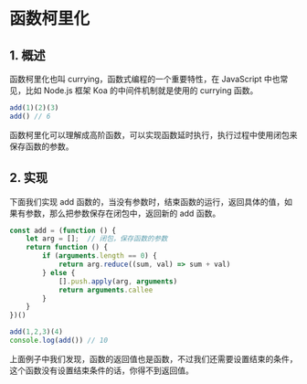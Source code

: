 # 函数柯里化

## 1. 概述

函数柯里化也叫 currying，函数式编程的一个重要特性，在 JavaScript 中也常见，比如 Node.js 框架 Koa 的中间件机制就是使用的 currying 函数。

```js
add(1)(2)(3)
add() // 6
```

函数柯里化可以理解成高阶函数，可以实现函数延时执行，执行过程中使用闭包来保存函数的参数。

## 2. 实现

下面我们实现 add 函数的，当没有参数时，结束函数的运行，返回具体的值，如果有参数，那么把参数保存在闭包中，返回新的 add 函数。

```js
const add = (function () {
    let arg = [];  // 闭包，保存函数的参数
    return function () {
        if (arguments.length == 0) {
            return arg.reduce((sum, val) => sum + val)
        } else {
            [].push.apply(arg, arguments)
            return arguments.callee
        }
    }
})()

add(1,2,3)(4)
console.log(add()) // 10
```

上面例子中我们发现，函数的返回值也是函数，不过我们还需要设置结束的条件，这个函数没有设置结束条件的话，你得不到返回值。
